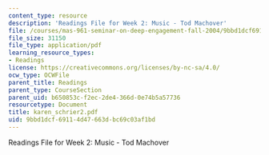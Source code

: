 ```yaml
---
content_type: resource
description: 'Readings File for Week 2: Music - Tod Machover'
file: /courses/mas-961-seminar-on-deep-engagement-fall-2004/9bbd1dcf69114d47663dbc69c03af1bd_karen_schrier2.pdf
file_size: 31150
file_type: application/pdf
learning_resource_types:
- Readings
license: https://creativecommons.org/licenses/by-nc-sa/4.0/
ocw_type: OCWFile
parent_title: Readings
parent_type: CourseSection
parent_uid: b650853c-f2ec-2de4-366d-0e74b5a57736
resourcetype: Document
title: karen_schrier2.pdf
uid: 9bbd1dcf-6911-4d47-663d-bc69c03af1bd
---
```

Readings File for Week 2: Music - Tod Machover